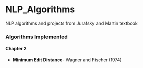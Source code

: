 # NLP_Algorithms
NLP algorithms and projects from Jurafsky and Martin textbook

### Algorithms Implemented

#### Chapter 2
- **Minimum Edit Distance**- Wagner and Fischer (1974)